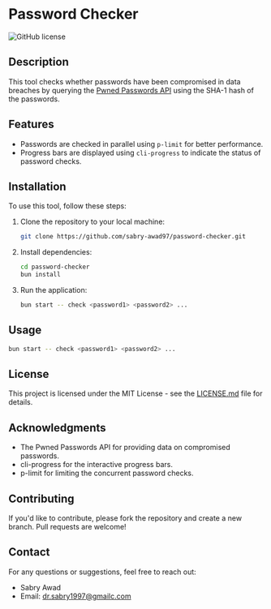 # Password Checker

![GitHub license](https://img.shields.io/badge/license-MIT-blue.svg)

## Description

This tool checks whether passwords have been compromised in data breaches by querying the [Pwned Passwords API](https://haveibeenpwned.com/API/v3#PwnedPasswords) using the SHA-1 hash of the passwords.

## Features

- Passwords are checked in parallel using `p-limit` for better performance.
- Progress bars are displayed using `cli-progress` to indicate the status of password checks.

## Installation

To use this tool, follow these steps:

1. Clone the repository to your local machine:

   ```bash
   git clone https://github.com/sabry-awad97/password-checker.git
   ```

2. Install dependencies:

   ```bash
   cd password-checker
   bun install
   ```

3. Run the application:

   ```bash
   bun start -- check <password1> <password2> ...
   ```

## Usage

```bash
bun start -- check <password1> <password2> ...
```

## License

This project is licensed under the MIT License - see the [LICENSE.md](LICENSE) file for details.

## Acknowledgments

- The Pwned Passwords API for providing data on compromised passwords.
- cli-progress for the interactive progress bars.
- p-limit for limiting the concurrent password checks.

## Contributing

If you'd like to contribute, please fork the repository and create a new branch. Pull requests are welcome!

## Contact

For any questions or suggestions, feel free to reach out:

- Sabry Awad
- Email: <dr.sabry1997@gmailc.com>

